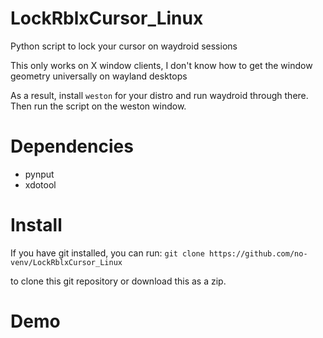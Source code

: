 # LockRblxCursor_Linux

Python script to lock your cursor on waydroid sessions

This only works on X window clients, I don't know how to get the window geometry universally on wayland desktops

As a result, install `weston` for your distro and run waydroid through there. Then run the script on the weston window.

# Dependencies

- pynput
- xdotool

# Install

If you have git installed, you can run:
`git clone https://github.com/no-venv/LockRblxCursor_Linux` 

to clone this git repository or download this as a zip.

# Demo

